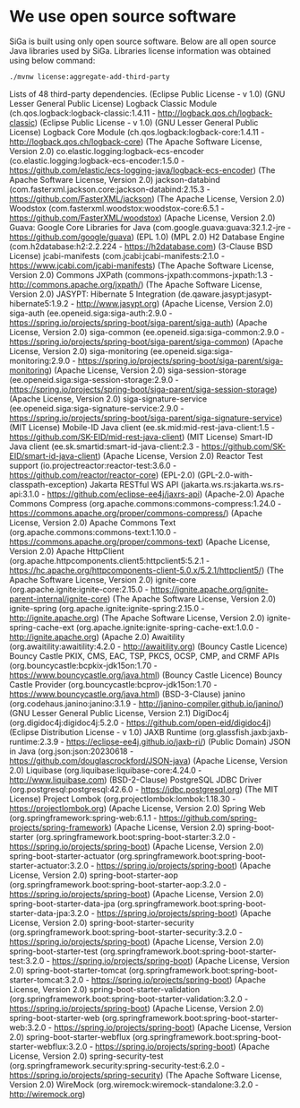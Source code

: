 # We use open source software
SiGa is built using only open source software. Below are all open source Java libraries used by SiGa. 
Libraries license information was obtained using below command:

```bash
./mvnw license:aggregate-add-third-party
```

Lists of 48 third-party dependencies.
     (Eclipse Public License - v 1.0) (GNU Lesser General Public License) Logback Classic Module (ch.qos.logback:logback-classic:1.4.11 - http://logback.qos.ch/logback-classic)
     (Eclipse Public License - v 1.0) (GNU Lesser General Public License) Logback Core Module (ch.qos.logback:logback-core:1.4.11 - http://logback.qos.ch/logback-core)
     (The Apache Software License, Version 2.0) co.elastic.logging:logback-ecs-encoder (co.elastic.logging:logback-ecs-encoder:1.5.0 - https://github.com/elastic/ecs-logging-java/logback-ecs-encoder)
     (The Apache Software License, Version 2.0) jackson-databind (com.fasterxml.jackson.core:jackson-databind:2.15.3 - https://github.com/FasterXML/jackson)
     (The Apache License, Version 2.0) Woodstox (com.fasterxml.woodstox:woodstox-core:6.5.1 - https://github.com/FasterXML/woodstox)
     (Apache License, Version 2.0) Guava: Google Core Libraries for Java (com.google.guava:guava:32.1.2-jre - https://github.com/google/guava)
     (EPL 1.0) (MPL 2.0) H2 Database Engine (com.h2database:h2:2.2.224 - https://h2database.com)
     (3-Clause BSD License) jcabi-manifests (com.jcabi:jcabi-manifests:2.1.0 - https://www.jcabi.com/jcabi-manifests)
     (The Apache Software License, Version 2.0) Commons JXPath (commons-jxpath:commons-jxpath:1.3 - http://commons.apache.org/jxpath/)
     (The Apache Software License, Version 2.0) JASYPT: Hibernate 5 Integration (de.qaware.jasypt:jasypt-hibernate5:1.9.2 - http://www.jasypt.org)
     (Apache License, Version 2.0) siga-auth (ee.openeid.siga:siga-auth:2.9.0 - https://spring.io/projects/spring-boot/siga-parent/siga-auth)
     (Apache License, Version 2.0) siga-common (ee.openeid.siga:siga-common:2.9.0 - https://spring.io/projects/spring-boot/siga-parent/siga-common)
     (Apache License, Version 2.0) siga-monitoring (ee.openeid.siga:siga-monitoring:2.9.0 - https://spring.io/projects/spring-boot/siga-parent/siga-monitoring)
     (Apache License, Version 2.0) siga-session-storage (ee.openeid.siga:siga-session-storage:2.9.0 - https://spring.io/projects/spring-boot/siga-parent/siga-session-storage)
     (Apache License, Version 2.0) siga-signature-service (ee.openeid.siga:siga-signature-service:2.9.0 - https://spring.io/projects/spring-boot/siga-parent/siga-signature-service)
     (MIT License) Mobile-ID Java client (ee.sk.mid:mid-rest-java-client:1.5 - https://github.com/SK-EID/mid-rest-java-client)
     (MIT License) Smart-ID Java client (ee.sk.smartid:smart-id-java-client:2.3 - https://github.com/SK-EID/smart-id-java-client)
     (Apache License, Version 2.0) Reactor Test support (io.projectreactor:reactor-test:3.6.0 - https://github.com/reactor/reactor-core)
     (EPL-2.0) (GPL-2.0-with-classpath-exception) Jakarta RESTful WS API (jakarta.ws.rs:jakarta.ws.rs-api:3.1.0 - https://github.com/eclipse-ee4j/jaxrs-api)
     (Apache-2.0) Apache Commons Compress (org.apache.commons:commons-compress:1.24.0 - https://commons.apache.org/proper/commons-compress/)
     (Apache License, Version 2.0) Apache Commons Text (org.apache.commons:commons-text:1.10.0 - https://commons.apache.org/proper/commons-text)
     (Apache License, Version 2.0) Apache HttpClient (org.apache.httpcomponents.client5:httpclient5:5.2.1 - https://hc.apache.org/httpcomponents-client-5.0.x/5.2.1/httpclient5/)
     (The Apache Software License, Version 2.0) ignite-core (org.apache.ignite:ignite-core:2.15.0 - https://ignite.apache.org/ignite-parent-internal/ignite-core)
     (The Apache Software License, Version 2.0) ignite-spring (org.apache.ignite:ignite-spring:2.15.0 - http://ignite.apache.org)
     (The Apache Software License, Version 2.0) ignite-spring-cache-ext (org.apache.ignite:ignite-spring-cache-ext:1.0.0 - http://ignite.apache.org)
     (Apache 2.0) Awaitility (org.awaitility:awaitility:4.2.0 - http://awaitility.org)
     (Bouncy Castle Licence) Bouncy Castle PKIX, CMS, EAC, TSP, PKCS, OCSP, CMP, and CRMF APIs (org.bouncycastle:bcpkix-jdk15on:1.70 - https://www.bouncycastle.org/java.html)
     (Bouncy Castle Licence) Bouncy Castle Provider (org.bouncycastle:bcprov-jdk15on:1.70 - https://www.bouncycastle.org/java.html)
     (BSD-3-Clause) janino (org.codehaus.janino:janino:3.1.9 - http://janino-compiler.github.io/janino/)
     (GNU Lesser General Public License, Version 2.1) DigiDoc4j (org.digidoc4j:digidoc4j:5.2.0 - https://github.com/open-eid/digidoc4j)
     (Eclipse Distribution License - v 1.0) JAXB Runtime (org.glassfish.jaxb:jaxb-runtime:2.3.9 - https://eclipse-ee4j.github.io/jaxb-ri/)
     (Public Domain) JSON in Java (org.json:json:20230618 - https://github.com/douglascrockford/JSON-java)
     (Apache License, Version 2.0) Liquibase (org.liquibase:liquibase-core:4.24.0 - http://www.liquibase.com)
     (BSD-2-Clause) PostgreSQL JDBC Driver (org.postgresql:postgresql:42.6.0 - https://jdbc.postgresql.org)
     (The MIT License) Project Lombok (org.projectlombok:lombok:1.18.30 - https://projectlombok.org)
     (Apache License, Version 2.0) Spring Web (org.springframework:spring-web:6.1.1 - https://github.com/spring-projects/spring-framework)
     (Apache License, Version 2.0) spring-boot-starter (org.springframework.boot:spring-boot-starter:3.2.0 - https://spring.io/projects/spring-boot)
     (Apache License, Version 2.0) spring-boot-starter-actuator (org.springframework.boot:spring-boot-starter-actuator:3.2.0 - https://spring.io/projects/spring-boot)
     (Apache License, Version 2.0) spring-boot-starter-aop (org.springframework.boot:spring-boot-starter-aop:3.2.0 - https://spring.io/projects/spring-boot)
     (Apache License, Version 2.0) spring-boot-starter-data-jpa (org.springframework.boot:spring-boot-starter-data-jpa:3.2.0 - https://spring.io/projects/spring-boot)
     (Apache License, Version 2.0) spring-boot-starter-security (org.springframework.boot:spring-boot-starter-security:3.2.0 - https://spring.io/projects/spring-boot)
     (Apache License, Version 2.0) spring-boot-starter-test (org.springframework.boot:spring-boot-starter-test:3.2.0 - https://spring.io/projects/spring-boot)
     (Apache License, Version 2.0) spring-boot-starter-tomcat (org.springframework.boot:spring-boot-starter-tomcat:3.2.0 - https://spring.io/projects/spring-boot)
     (Apache License, Version 2.0) spring-boot-starter-validation (org.springframework.boot:spring-boot-starter-validation:3.2.0 - https://spring.io/projects/spring-boot)
     (Apache License, Version 2.0) spring-boot-starter-web (org.springframework.boot:spring-boot-starter-web:3.2.0 - https://spring.io/projects/spring-boot)
     (Apache License, Version 2.0) spring-boot-starter-webflux (org.springframework.boot:spring-boot-starter-webflux:3.2.0 - https://spring.io/projects/spring-boot)
     (Apache License, Version 2.0) spring-security-test (org.springframework.security:spring-security-test:6.2.0 - https://spring.io/projects/spring-security)
     (The Apache Software License, Version 2.0) WireMock (org.wiremock:wiremock-standalone:3.2.0 - http://wiremock.org)
